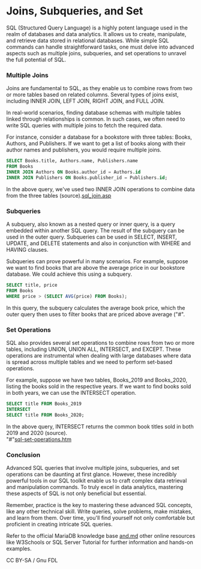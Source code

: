 # Joins, Subqueries, and Set

SQL (Structured Query Language) is a highly potent language used in the realm of databases and data analytics. It allows us to create, manipulate, and retrieve data stored in relational databases. While simple SQL commands can handle straightforward tasks, one must delve into advanced aspects such as multiple joins, subqueries, and set operations to unravel the full potential of SQL.

### Multiple Joins

Joins are fundamental to SQL, as they enable us to combine rows from two or more tables based on related columns. Several types of joins exist, including INNER JOIN, LEFT JOIN, RIGHT JOIN, and FULL JOIN.

In real-world scenarios, finding database schemas with multiple tables linked through relationships is common. In such cases, we often need to write SQL queries with multiple joins to fetch the required data.

For instance, consider a database for a bookstore with three tables: Books, Authors, and Publishers. If we want to get a list of books along with their author names and publishers, you would require multiple joins.

```sql
SELECT Books.title, Authors.name, Publishers.name
FROM Books
INNER JOIN Authors ON Books.author_id = Authors.id
INNER JOIN Publishers ON Books.publisher_id = Publishers.id;
```

In the above query, we've used two INNER JOIN operations to combine data from the three tables (source).[sql\_join.asp](https://www.w3schools.com/sql/sql_join.asp)

### Subqueries

A subquery, also known as a nested query or inner query, is a query embedded within another SQL query. The result of the subquery can be used in the outer query. Subqueries can be used in SELECT, INSERT, UPDATE, and DELETE statements and also in conjunction with WHERE and HAVING clauses.

Subqueries can prove powerful in many scenarios. For example, suppose we want to find books that are above the average price in our bookstore database. We could achieve this using a subquery.

```sql
SELECT title, price
FROM Books
WHERE price > (SELECT AVG(price) FROM Books);
```

In this query, the subquery calculates the average book price, which the outer query then uses to filter books that are priced above average ("#".

### Set Operations

SQL also provides several set operations to combine rows from two or more tables, including UNION, UNION ALL, INTERSECT, and EXCEPT. These operations are instrumental when dealing with large databases where data is spread across multiple tables and we need to perform set-based operations.

For example, suppose we have two tables, Books\_2019 and Books\_2020, listing the books sold in the respective years. If we want to find books sold in both years, we can use the INTERSECT operation.

```sql
SELECT title FROM Books_2019
INTERSECT
SELECT title FROM Books_2020;
```

In the above query, INTERSECT returns the common book titles sold in both 2019 and 2020 (source).\
"#"[sql-set-operations.htm](https://www.tutorialspoint.com/sql/sql-set-operations.htm)

### Conclusion

Advanced SQL queries that involve multiple joins, subqueries, and set operations can be daunting at first glance. However, these incredibly powerful tools in our SQL toolkit enable us to craft complex data retrieval and manipulation commands. To truly excel in data analytics, mastering these aspects of SQL is not only beneficial but essential.

Remember, practice is the key to mastering these advanced SQL concepts, like any other technical skill. Write queries, solve problems, make mistakes, and learn from them. Over time, you'll find yourself not only comfortable but proficient in creating intricate SQL queries.

Refer to the official MariaDB knowledge base [and.md](operators/logical-operators/and.md) other online resources like W3Schools or SQL Server Tutorial for further information and hands-on examples.

CC BY-SA / Gnu FDL
